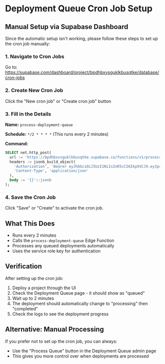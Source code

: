 # Deployment Queue Cron Job Setup

## Manual Setup via Supabase Dashboard

Since the automatic setup isn't working, please follow these steps to set up the cron job manually:

### 1. Navigate to Cron Jobs
Go to: https://supabase.com/dashboard/project/bpdhbxvsguklkbusqtke/database/cron-jobs

### 2. Create New Cron Job
Click the "New cron job" or "Create cron job" button

### 3. Fill in the Details

**Name:** `process-deployment-queue`

**Schedule:** `*/2 * * * *`
(This runs every 2 minutes)

**Command:**
```sql
SELECT net.http_post(
  url := 'https://bpdhbxvsguklkbusqtke.supabase.co/functions/v1/process-deployment-queue',
  headers := jsonb_build_object(
    'Authorization', 'Bearer eyJhbGciOiJIUzI1NiIsInR5cCI6IkpXVCJ9.eyJpc3MiOiJzdXBhYmFzZSIsInJlZiI6ImJwZGhieHZzZ3VrbGtidXNxdGtlIiwicm9sZSI6InNlcnZpY2Vfcm9sZSIsImlhdCI6MTc1MTMzNzI4OCwiZXhwIjoyMDY2OTEzMjg4fQ.lbC3iZr7qc43HaxAL0UKnq38Qci4YleR0rLmuC9S5AM',
    'Content-Type', 'application/json'
  ),
  body := '{}'::jsonb
);
```

### 4. Save the Cron Job
Click "Save" or "Create" to activate the cron job.

## What This Does

- Runs every 2 minutes
- Calls the `process-deployment-queue` Edge Function
- Processes any queued deployments automatically
- Uses the service role key for authentication

## Verification

After setting up the cron job:

1. Deploy a project through the UI
2. Check the Deployment Queue page - it should show as "queued"
3. Wait up to 2 minutes
4. The deployment should automatically change to "processing" then "completed"
5. Check the logs to see the deployment progress

## Alternative: Manual Processing

If you prefer not to set up the cron job, you can always:
- Use the "Process Queue" button in the Deployment Queue admin page
- This gives you more control over when deployments are processed